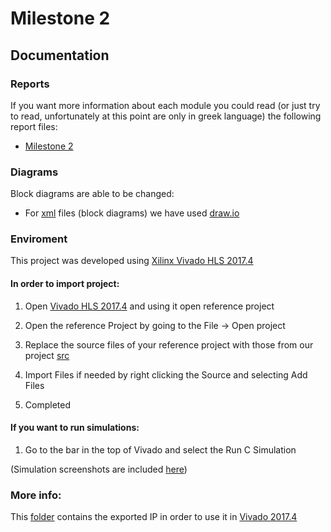 # Milestone 2

## Documentation
### Reports
If you want more information about each module you could read (or just try to read, unfortunately at this point are only in greek language) the following report files:
* [Milestone 2](./doc/Milestone-2-Report.pdf)

### Diagrams

Block diagrams are able to be changed:
* For [xml](./doc/schematics/) files (block diagrams) we have used [draw.io](https://www.draw.io/)
 

### Enviroment
This project was developed using [Xilinx Vivado HLS 2017.4](https://www.xilinx.com/support/download/index.html/content/xilinx/en/downloadNav/vivado-design-tools/2017-4.html)


#### In order to import project:

1. Open [Vivado HLS 2017.4](https://www.xilinx.com/support/download/index.html/content/xilinx/en/downloadNav/vivado-design-tools/2017-4.html) and using it open reference project

2. Open the reference Project by going to the File -> Open project

3. Replace the source files of your reference project with those from our project [src](./src/) 

4. Import Files if needed by right clicking the Source and selecting Add Files

5. Completed

#### If you want to run simulations:

1. Go to the bar in the top of Vivado and select the Run C Simulation 

(Simulation screenshots are included [here](./doc/sim))


### More info:
This [folder](./IP) contains the exported IP in order to use it in [Vivado 2017.4](https://www.xilinx.com/support/download/index.html/content/xilinx/en/downloadNav/vivado-design-tools/2017-4.html)
